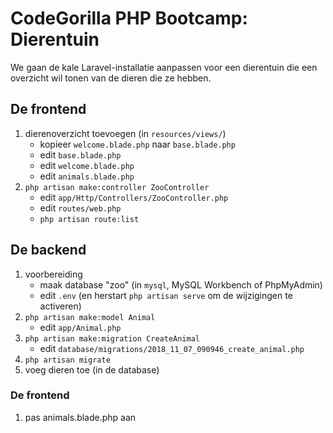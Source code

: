 # CodeGorilla PHP Bootcamp: Dierentuin

We gaan de kale Laravel-installatie aanpassen voor een dierentuin die een overzicht wil tonen van de dieren die ze hebben.

## De frontend

1. dierenoverzicht toevoegen (in `resources/views/`)
   - kopieer `welcome.blade.php` naar `base.blade.php`
   - edit `base.blade.php`
   - edit `welcome.blade.php`
   - edit `animals.blade.php`
2. `php artisan make:controller ZooController`
   - edit `app/Http/Controllers/ZooController.php`
   - edit `routes/web.php`
   - `php artisan route:list`

## De backend

1. voorbereiding
   - maak database "zoo" (in `mysql`, MySQL Workbench of PhpMyAdmin)
   - edit `.env` (en herstart `php artisan serve` om de wijzigingen te activeren)
2. `php artisan make:model Animal`
   - edit `app/Animal.php`
3. `php artisan make:migration CreateAnimal`
   - edit `database/migrations/2018_11_07_090946_create_animal.php`
4. `php artisan migrate`
5. voeg dieren toe (in de database)

### De frontend

1. pas animals.blade.php aan

